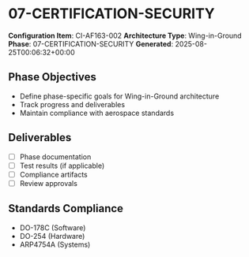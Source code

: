 # 07-CERTIFICATION-SECURITY

**Configuration Item**: CI-AF163-002
**Architecture Type**: Wing-in-Ground
**Phase**: 07-CERTIFICATION-SECURITY
**Generated**: 2025-08-25T00:06:32+00:00

## Phase Objectives
- Define phase-specific goals for Wing-in-Ground architecture
- Track progress and deliverables
- Maintain compliance with aerospace standards

## Deliverables
- [ ] Phase documentation
- [ ] Test results (if applicable)
- [ ] Compliance artifacts
- [ ] Review approvals

## Standards Compliance
- DO-178C (Software)
- DO-254 (Hardware)
- ARP4754A (Systems)
